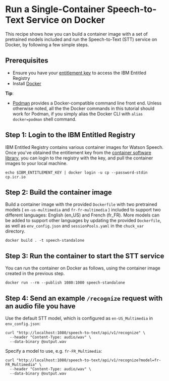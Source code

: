 # Run a Single-Container Speech-to-Text Service on Docker
This recipe shows how you can build a container image with a set of pretrained models included and run the Speech-to-Text (STT) service on Docker, by following a few simple steps.

## Prerequisites
- Ensure you have your [entitlement key](https://myibm.ibm.com/products-services/containerlibrary) to access the IBM Entitled Registry
- Install [Docker](https://docs.docker.com/get-docker/)

**Tip**:
- [Podman](https://podman.io/getting-started/installation) provides a Docker-compatible command line front end. Unless otherwise noted, all the the Docker commands in this tutorial should work for Podman, if you simply alias the Docker CLI with `alias docker=podman` shell command.


## Step 1: Login to the IBM Entitled Registry
IBM Entitled Registry contains various container images for Watson Speech. Once you've obtained the entitlement key from the [container software library](https://myibm.ibm.com/products-services/containerlibrary), you can login to the registry with the key, and pull the container images to your local machine.
```
echo $IBM_ENTITLEMENT_KEY | docker login -u cp --password-stdin cp.icr.io
```


## Step 2: Build the container image
Build a container image with the provided `Dockerfile` with two pretrained models ( `en-us-multimedia` and `fr-fr-multimedia` ) included to support two different languages: English (en_US) and French (fr_FR). More models can be added to support other languages by updating the provided `Dockerfile`, as well as `env_config.json` and `sessionPools.yaml` in the `chuck_var` directory.
```
docker build . -t speech-standalone
```


## Step 3: Run the container to start the STT service
You can run the container on Docker as follows, using the container image created in the previous step.
```
docker run --rm --publish 1080:1080 speech-standalone
```


## Step 4: Send an example `/recognize` request with an audio file you have
Use the default STT model, which is configured as `en-US_Multimedia` in `env_config.json`:
```
curl "http://localhost:1080/speech-to-text/api/v1/recognize" \
  --header "Content-Type: audio/wav" \
  --data-binary @output.wav
```
Specify a model to use, e.g. `fr-FR_Multimedia`:
```
curl "http://localhost:1080/speech-to-text/api/v1/recognize?model=fr-FR_Multimedia" \
  --header "Content-Type: audio/wav" \
  --data-binary @output.wav
```

